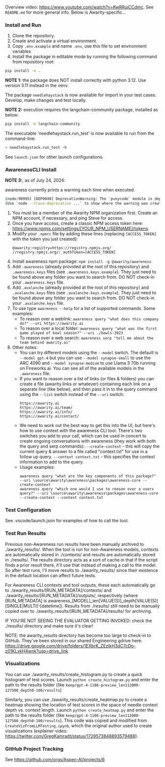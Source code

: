 Overview video: https://www.youtube.com/watch?v=KwRRuiCCdmc. See `README.md` for more general info. Below is Awarity-specific...

### Install and Run

1. Clone the repository.
2. Create and activate a virtual environment.
3. Copy `.env.example` and name `.env`, use this file to set environment variables
4. Install the package in editable mode by running the following command from repository root:

```zsh
pip install -e .
```

**NOTE 1:** the package does NOT install correctly with python 3.12. Use version 3.11 instead in the venv.

The package `needlehaystack` is now available for import in your test cases. Develop, make changes and test locally.

**NOTE 2:** execution requires the langchain-community package, installed as below: 

```zsh
pip install -U langchain-community
```

The executable 'needlehaystack.run_test' is now available to run from the command-line:

```zsh
> needlehaystack.run_test -h
```

See `launch.json` for other launch configurations.

### AwarenessCLI Install

**NOTE 3:**, as of July 24, 2024:

awareness currently prints a warning each time when executed.
```zsh
(node:98995) [DEP0040] DeprecationWarning: The `punycode` module is deprecated. Please use a userland alternative instead.
(Use `node --trace-deprecation ...` to show where the warning was created)
```

1. You must be a member of the Awarity NPM organization first. Create an NPM account, if necessary, and ping Steve for access.
2. Once you have access, create a classic NPM access token here: https://www.npmjs.com/settings/[YOUR_NPM_USERNAME]/tokens.
3. Modify your `.npmrc` file by adding these lines (replacing `[ACCESS_TOKEN]` with the token you just created):
    ```
    @awarity:registry=https://registry.npmjs.org/
    //registry.npmjs.org/:_authToken=[ACCESS_TOKEN]
    ```
4. Install awareness npm package: `npm install -g @awarity/awareness`
5. Add `.awareness` (already provided at the root of this repository) and `.awareness.keys` files (see `.awareness.keys.example`). They just need to be found above any folder you want to search from. DO NOT check-in your `.awareness.keys` file.
6. Add `.avalanche` (already provided at the root of this repository) and `.avalanche.keys` files (see `.avalanche.keys.example`). They just need to be found above any folder you want to search from. DO NOT check-in your `.avalanche.keys` file.
7. To use type `awareness --help` for a list of supported commands. Some examples:
    - To reason over  a weblink: `awareness query "what does this company do?" --uri https://awarity.ai`
    - To reason over a local folder: `awareness query "what was the first game played of bowl season?" --uri ./bowls-2023`
    - To reason over a web search: `awareness serp "tell me about the team behind awarity.ai"`
8. Other notes:
    - You can try different models using the `--model` switch. The default is `--model gpt-4` but you can use `--model synapse-small` to use the ARC 4090 and `--model synapse-medium` to use Llama 3 70b running on Fireworks.ai.  You can see all of the available models in the `.awareness` file.
    - If you want to reason over a list of links (or files & folders) you can create a file (awarity.links or whatever) containing each link on a separate line (like below), and then pass it in to the query command using the `--list` switch instead of the `--uri` switch:
        ```
        https://awarity.ai
        https://awarity.ai/team/
        https://awarity.ai/info/
        https://awarity.ai/contact/
        ```
    - We need to work out the best way to get this into the UI, but here's how to use context with the awareness CLI tool.  There's two switches you add to your call, which can be used in concert to create ongoing conversations with awareness (they work with both the query and serp commands):
        `--create-context` - this will copy the current query & answer to a file called "context.txt" for use in a follow up query.
        `--context context.txt` - this specifies the context information to add to the query.
    - Usage examples:
        ```
        awareness query "what are the key components of this package?" --uri \source\awarity\awareness\packages\awareness-core --create-context
        awareness query "which one would I use to reason over a users query?" --uri \source\awarity\awareness\packages\awareness-core --create-context --context context.txt
        ```

### Test Configuration
See .vscode/launch.json for examples of how to call the tool.

### Test Run Results
Previous non-Awareness run results have been manually archived to ./awarity_results/. When the tool is run for non-Awareness models, contexts are automatically stored in ./contexts/ and results are automatically stored in ./results/.
The results directory acts as a sort of cache in that if the script finds a prior result there, it'll use that instead of making a call to the model. So after test runs, I'll move results to ./awarity_results/ since their existence in the default location can affect future tests.

For Awareness CLI contexts and tool outputs, these each automatically go to ./awarity_results/[RUN_METADATA]/contexts/ and ./awarity_results/[RUN_METADATA]/outputs/, respectively (where [RUN_METADATA] is awareness_[MODEL]_len[VALUE(S)]_depth[VALUE(S)][SINGLE|MULTI]-[datetime]). Results from ./results/ still need to be manually copied over to ./awarity_results/[RUN_METADATA]/results/ for archiving.

IF YOU'RE NOT SEEING THE EVALUATOR GETTING INVOKED: check the ./results/ directory and make sure it's clear!

NOTE: the awarity_results directory has become too large to check-in to GitHub. They've been stored in our shared Engineering gdrive here: https://drive.google.com/drive/folders/1EXbrK_ZEzIkH3dC7cDo-z01KLxkH4wnk?usp=drive_link

### Visualizations

You can use ./awarity_results/create_histogram.py to create a quick histogram of test scores. Launch ```python create_histogram.py``` and enter the path to the results folder (like ```keep/gpt-4-1106-preview_len112000-127500_depth0-100/results```)

Similarly, you can use ./awarity_results/create_heatmap.py to create a heatmap showing the location of test scores in the space of needle context depth vs. context length. Launch ```python create_heatmap.py``` and enter the path to the results folder (like ```keep/gpt-4-1106-preview_len112000-127500_depth0-100/results```). This code was copied and modified from `CreateVizFromLLMTesting.ipynb`, which the original author used to create visualizations (explainer video: https://twitter.com/GregKamradt/status/1729573848893579488).

### GitHub Project Tracking

See https://github.com/orgs/Aspen-AI/projects/6
